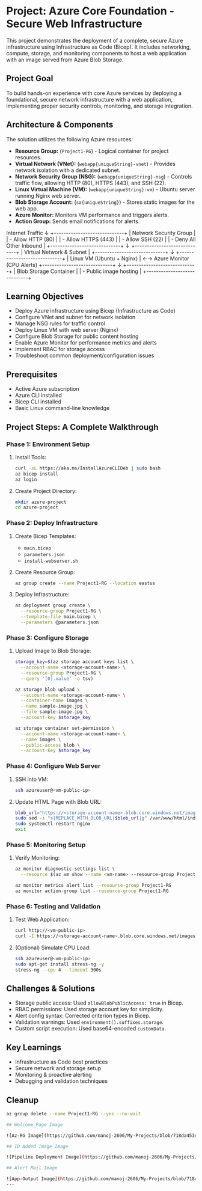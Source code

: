 # Project: Azure Core Foundation - Secure Web Infrastructure

This project demonstrates the deployment of a complete, secure Azure infrastructure using Infrastructure as Code (Bicep). It includes networking, compute, storage, and monitoring components to host a web application with an image served from Azure Blob Storage.

## Project Goal

To build hands-on experience with core Azure services by deploying a foundational, secure network infrastructure with a web application, implementing proper security controls, monitoring, and storage integration.

## Architecture & Components

The solution utilizes the following Azure resources:

- **Resource Group:** (`Project1-RG`) - Logical container for project resources.
- **Virtual Network (VNet):** (`webapp{uniqueString}-vnet`) - Provides network isolation with a dedicated subnet.
- **Network Security Group (NSG):** (`webapp{uniqueString}-nsg`) - Controls traffic flow, allowing HTTP (80), HTTPS (443), and SSH (22).
- **Linux Virtual Machine (VM):** (`webapp{uniqueString}-vm`) - Ubuntu server running Nginx web server.
- **Blob Storage Account:** (`sa{uniqueString}`) - Stores static images for the web app.
- **Azure Monitor:** Monitors VM performance and triggers alerts.
- **Action Group:** Sends email notifications for alerts.

Internet Traffic
↓
+-----------------------------+
| Network Security Group |
| - Allow HTTP (80) |
| - Allow HTTPS (443) |
| - Allow SSH (22) |
| - Deny All Other Inbound |
+-----------------------------+
↓
+-----------------------------+
| Virtual Network & Subnet |
+-----------------------------+
↓
+-----------------------------+
| Linux VM (Ubuntu + Nginx) | ←→ Azure Monitor (CPU Alerts)
+-----------------------------+
↓
+-----------------------------+
| Blob Storage Container |
| - Public image hosting |
+-----------------------------+


## Learning Objectives

- Deploy Azure infrastructure using Bicep (Infrastructure as Code)
- Configure VNet and subnet for network isolation
- Manage NSG rules for traffic control
- Deploy Linux VM with web server (Nginx)
- Configure Blob Storage for public content hosting
- Enable Azure Monitor for performance metrics and alerts
- Implement RBAC for storage access
- Troubleshoot common deployment/configuration issues

## Prerequisites

- Active Azure subscription
- Azure CLI installed
- Bicep CLI installed
- Basic Linux command-line knowledge

## Project Steps: A Complete Walkthrough

### Phase 1: Environment Setup

1. Install Tools:
    ```bash
    curl -sL https://aka.ms/InstallAzureCLIDeb | sudo bash
    az bicep install
    az login
    ```

2. Create Project Directory:
    ```bash
    mkdir azure-project
    cd azure-project
    ```

### Phase 2: Deploy Infrastructure

1. Create Bicep Templates:
    - `main.bicep`
    - `parameters.json`
    - `install-webserver.sh`

2. Create Resource Group:
    ```bash
    az group create --name Project1-RG --location eastus
    ```

3. Deploy Infrastructure:
    ```bash
    az deployment group create \
      --resource-group Project1-RG \
      --template-file main.bicep \
      --parameters @parameters.json
    ```

### Phase 3: Configure Storage

1. Upload Image to Blob Storage:
    ```bash
    storage_key=$(az storage account keys list \
      --account-name <storage-account-name> \
      --resource-group Project1-RG \
      --query '[0].value' -o tsv)

    az storage blob upload \
      --account-name <storage-account-name> \
      --container-name images \
      --name sample-image.jpg \
      --file sample-image.jpg \
      --account-key $storage_key

    az storage container set-permission \
      --account-name <storage-account-name> \
      --name images \
      --public-access blob \
      --account-key $storage_key
    ```

### Phase 4: Configure Web Server

1. SSH into VM:
    ```bash
    ssh azureuser@<vm-public-ip>
    ```

2. Update HTML Page with Blob URL:
    ```bash
    blob_url="https://<storage-account-name>.blob.core.windows.net/images/sample-image.jpg"
    sudo sed -i "s|REPLACE_WITH_BLOB_URL|$blob_url|g" /var/www/html/index.html
    sudo systemctl restart nginx
    exit
    ```

### Phase 5: Monitoring Setup

1. Verify Monitoring:
    ```bash
    az monitor diagnostic-settings list \
      --resource $(az vm show --name <vm-name> --resource-group Project1-RG --query id --output tsv)

    az monitor metrics alert list --resource-group Project1-RG
    az monitor action-group list --resource-group Project1-RG
    ```

### Phase 6: Testing and Validation

1. Test Web Application:
    ```bash
    curl http://<vm-public-ip>
    curl -I https://<storage-account-name>.blob.core.windows.net/images/sample-image.jpg
    ```

2. (Optional) Simulate CPU Load:
    ```bash
    ssh azureuser@<vm-public-ip>
    sudo apt-get install stress-ng -y
    stress-ng --cpu 4 --timeout 300s
    ```

## Challenges & Solutions

- Storage public access: Used `allowBlobPublicAccess: true` in Bicep.
- RBAC permissions: Used storage account key for simplicity.
- Alert config syntax: Corrected criterion types in Bicep.
- Validation warnings: Used `environment().suffixes.storage`.
- Custom script execution: Used base64-encoded `customData`.

## Key Learnings

- Infrastructure as Code best practices
- Secure network and storage setup
- Monitoring & proactive alerting
- Debugging and validation techniques

## Cleanup

```bash
az group delete --name Project1-RG --yes --no-wait

## Welcome_Page Image

![Az-RG Image](https://github.com/manoj-2606/My-Projects/blob/718da453ee9bad5cbd3eab83ef2013c0c4287da1/Project_13/Welcome_Page.png)

## ID Added Image Image

![Pipeline Deployment Image](https://github.com/manoj-2606/My-Projects/blob/718da453ee9bad5cbd3eab83ef2013c0c4287da1/Project_13/Id_added_mail.png)

## Alert Mail Image

![App-Output Image](https://github.com/manoj-2606/My-Projects/blob/718da453ee9bad5cbd3eab83ef2013c0c4287da1/Project_13/alert_mail.png)
---
